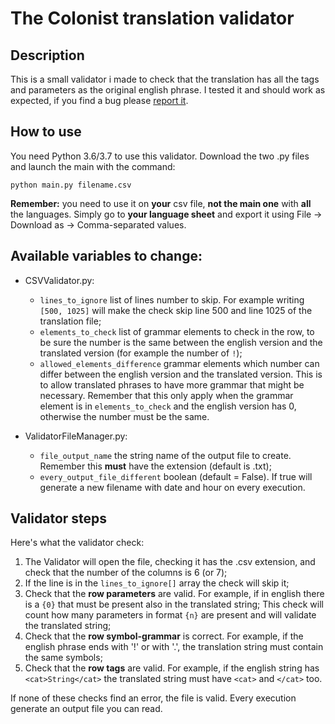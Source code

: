 # The Colonist translation validator

## Description
This is a small validator i made to check that the translation has all the tags and parameters as the original english phrase.
I tested it and should work as expected, if you find a bug please [report it](https://github.com/ScrappyCocco/TheColonistsItalian/issues).

## How to use
You need Python 3.6/3.7 to use this validator.
Download the two .py files and launch the main with the command:
```
python main.py filename.csv
```
**Remember:** you need to use it on **your** csv file, **not the main one** with **all** the languages.
Simply go to **your language sheet** and export it using File -> Download as -> Comma-separated values.

## Available variables to change:
* CSVValidator.py:
    * `lines_to_ignore` list of lines number to skip.
    For example writing `[500, 1025]` will make the check skip line 500 and line 1025 of the translation file;
    * `elements_to_check` list of grammar elements to check in the row, 
    to be sure the number is the same between the english version and the translated version (for example the number of `!`);
    * `allowed_elements_difference` grammar elements which number can differ between the english version and the translated version.
    This is to allow translated phrases to have more grammar that might be necessary.
    Remember that this only apply when the grammar element is in `elements_to_check` and the english version has 0, otherwise the number must be the same.
    
* ValidatorFileManager.py:
    * `file_output_name` the string name of the output file to create. Remember this **must** have the extension (default is .txt);
    * `every_output_file_different` boolean (default = False). If true will generate a new filename with date and hour on every execution.

## Validator steps
Here's what the validator check:
1. The Validator will open the file, checking it has the .csv extension, and check that the number of the columns is 6 (or 7);
1. If the line is in the `lines_to_ignore[]` array the check will skip it;
1. Check that the **row parameters** are valid. For example, if in english there is a `{0}` that must be present also in the translated string; 
This check will count how many parameters in format `{n}` are present and will validate the translated string;
1. Check that the **row symbol-grammar** is correct. For example, if the english phrase ends with '!' or with '.', the translation string must contain the same symbols;
1. Check that the **row tags** are valid. For example, if the english string has `<cat>String</cat>` the translated string must have `<cat>` and `</cat>` too.

If none of these checks find an error, the file is valid.
Every execution generate an output file you can read.